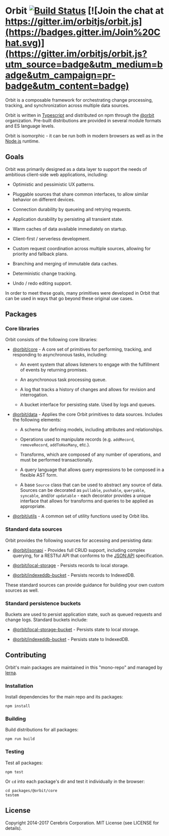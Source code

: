 # Orbit [![Build Status](https://secure.travis-ci.org/orbitjs/orbit.png?branch=master)](http://travis-ci.org/orbitjs/orbit) [![Join the chat at https://gitter.im/orbitjs/orbit.js](https://badges.gitter.im/Join%20Chat.svg)](https://gitter.im/orbitjs/orbit.js?utm_source=badge&utm_medium=badge&utm_campaign=pr-badge&utm_content=badge)

Orbit is a composable framework for orchestrating change processing, tracking, 
and synchronization across multiple data sources.

Orbit is written in [Typescript](https://www.typescriptlang.org) and distributed
on npm through the [@orbit](https://www.npmjs.com/org/orbit) organization.
Pre-built distributions are provided in several module formats and ES language
levels. 

Orbit is isomorphic - it can be run both in modern browsers as well as in the 
[Node.js](https://nodejs.org/) runtime.

## Goals

Orbit was primarily designed as a data layer to support the needs of ambitious
client-side web applications, including:

* Optimistic and pessimistic UX patterns.

* Pluggable sources that share common interfaces, to allow similar behavior on
  different devices.

* Connection durability by queueing and retrying requests.

* Application durability by persisting all transient state.

* Warm caches of data available immediately on startup.

* Client-first / serverless development.

* Custom request coordination across multiple sources, allowing for priority
  and fallback plans.

* Branching and merging of immutable data caches.

* Deterministic change tracking.

* Undo / redo editing support.

In order to meet these goals, many primitives were developed in Orbit that can
be used in ways that go beyond these original use cases.

## Packages

### Core libraries

Orbit consists of the following core libraries:

* [@orbit/core](./oackages/@orbit/core) - A core set of primitives for 
performing, tracking, and responding to asynchronous tasks, including:

  * An event system that allows listeners to engage with the fulfillment of 
    events by returning promises.

  * An asynchronous task processing queue.

  * A log that tracks a history of changes and allows for revision and 
    interrogation.

  * A bucket interface for persisting state. Used by logs and queues.

* [@orbit/data](./oackages/@orbit/data) - Applies the core Orbit primitives
to data sources. Includes the following elements:

  * A schema for defining models, including attributes and relationships. 

  * Operations used to manipulate records (e.g. `addRecord`, `removeRecord`, 
    `addToHasMany`, etc.).

  * Transforms, which are composed of any number of operations, and must be
    performed transactionally.

  * A query language that allows query expressions to be composed in a flexible
    AST form.

  * A base `Source` class that can be used to abstract any source of data.
    Sources can be decorated as `pullable`, `pushable`, `queryable`, `syncable`, 
    and/or `updatable` - each decorator provides a unique interface that allows 
    for transforms and queries to be applied as appropriate.

* [@orbit/utils](./oackages/@orbit/utils) - A common set of utility functions
used by Orbit libs.

### Standard data sources

Orbit provides the following sources for accessing and persisting data:

* [@orbit/jsonapi](./oackages/@orbit/jsonapi) - Provides full CRUD support,
  including complex querying, for a RESTful API that conforms to the
  [JSON:API](http://jsonapi.org/) specification.

* [@orbit/local-storage](./oackages/@orbit/local-storage) - 
  Persists records to local storage.

* [@orbit/indexeddb-bucket](./oackages/@orbit/indexeddb-bucket) - 
  Persists records to IndexedDB.

These standard sources can provide guidance for building your own custom sources
as well.

### Standard persistence buckets

Buckets are used to persist application state, such as queued requests and 
change logs. Standard buckets include:

* [@orbit/local-storage-bucket](./oackages/@orbit/local-storage-bucket) - 
  Persists state to local storage.

* [@orbit/indexeddb-bucket](./oackages/@orbit/indexeddb-bucket) - 
  Persists state to IndexedDB.

## Contributing

Orbit's main packages are maintained in this "mono-repo" and managed by
[lerna](https://lernajs.io).

### Installation

Install dependencies for the main repo and its packages:

```
npm install
```

### Building

Build distributions for all packages:

```
npm run build
```

### Testing

Test all packages:

```
npm test
```

Or `cd` into each package's dir and test it individually in the browser:

```
cd packages/@orbit/core
testem
```

## License

Copyright 2014-2017 Cerebris Corporation. MIT License (see LICENSE for details).
